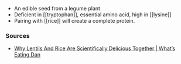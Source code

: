 * An edible seed from a legume plant
* Deficient in [[tryptophan]], essential amino acid, high in [[lysine]]
* Pairing with [[rice]] will create a complete protein.

### Sources
* [Why Lentils And Rice Are Scientifically Delicious Together | What’s Eating Dan](https://www.youtube.com/watch?v=fxh_9Qq9zvY)